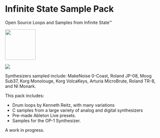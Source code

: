 # Infinite State Sample Pack

Open Source Loops and Samples from Infinite State™

<img src="http://media.kennethreitz.com.s3.amazonaws.com/samplepack.svg" width="100px" />

![](http://media.kennethreitz.com.s3.amazonaws.com/samplepack.svg)


Synthesizers sampled include: MakeNoise 0-Coast, Roland JP-08, Moog Sub37, Korg Monolouge, Korg VolcaKeys, Arturia MicroBrute, Roland TR-8, and NI Monark.

This pack includes:

- Drum loops by Kenneth Reitz, with many variations
- C samples from a large variety of analog and digital synthesizers
- Pre-made Ableton Live presets.
- Samples for the OP-1 Synthesizer.

A work in progress.
